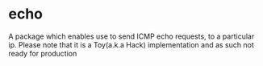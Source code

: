 echo
====


A package which enables use to send ICMP echo requests, to a particular ip. Please note that it is a Toy(a.k.a Hack) implementation and as such not ready for production



